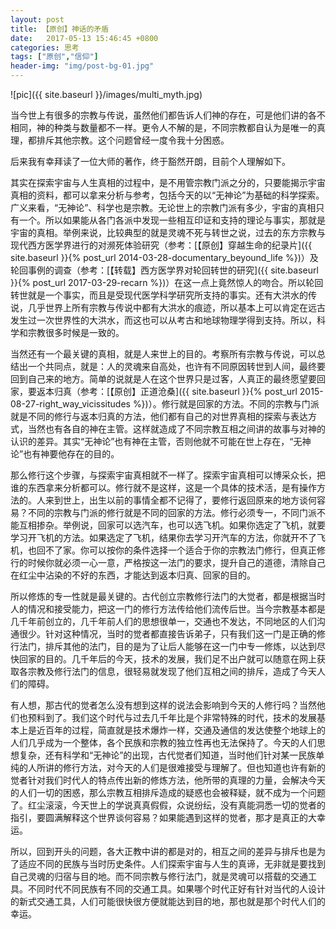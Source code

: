 ```yaml
---
layout: post
title: 【原创】神话的矛盾
date:   2017-05-13 15:46:45 +0800
categories: 思考
tags: ["原创","信仰"]
header-img: "img/post-bg-01.jpg"
---
```


![pic]({{ site.baseurl }}/images/multi_myth.jpg)<br>

当今世上有很多的宗教与传说，虽然他们都告诉人们神的存在，可是他们讲的各不相同，神的种类与数量都不一样。更令人不解的是，不同宗教都自认为是唯一的真理，都排斥其他宗教。这个问题曾经一度令我十分困惑。

后来我有幸拜读了一位大师的著作，终于豁然开朗，目前个人理解如下。

其实在探索宇宙与人生真相的过程中，是不用管宗教门派之分的，只要能揭示宇宙真相的资料，都可以拿来分析与参考，包括今天的以“无神论”为基础的科学探索。广义来看，“无神论”、科学也是宗教。无论世上的宗教门派有多少，宇宙的真相只有一个。所以如果能从各门各派中发现一些相互印证和支持的理论与事实，那就是宇宙的真相。举例来说，比较典型的就是灵魂不死与转世之说，过去的东方宗教与现代西方医学界进行的对濒死体验研究（参考：[【原创】穿越生命的纪录片]({{ site.baseurl }}{% post_url 2014-03-28-documentary_beyound_life %})）及轮回事例的调查（参考：[【转载】西方医学界对轮回转世的研究]({{ site.baseurl }}{% post_url 2017-03-29-recarn %})）在这一点上竟然惊人的吻合。所以轮回转世就是一个事实，而且是受现代医学科学研究所支持的事实。还有大洪水的传说，几乎世界上所有宗教与传说中都有大洪水的痕迹，所以基本上可以肯定在远古发生过一次世界性的大洪水，而这也可以从考古和地球物理学得到支持。所以，科学和宗教很多时候是一致的。

当然还有一个最关键的真相，就是人来世上的目的。考察所有宗教与传说，可以总结出一个共同点，就是：人的灵魂来自高处，也许有不同原因转世到人间，最终要回到自己来的地方。简单的说就是人在这个世界只是过客，人真正的最终愿望要回家，要返本归真（参考：[【原创】正道沧桑]({{ site.baseurl }}{% post_url 2015-08-27-right_way_vicissitudes %})）。修行就是回家的方法。不同的宗教与门派就是不同的修行与返本归真的方法，他们都有自己的对世界真相的探索与表达方式，当然也有各自的神在主管。这样就造成了不同宗教互相之间讲的故事与对神的认识的差异。其实“无神论”也有神在主管，否则他就不可能在世上存在，“无神论”也有神要他存在的目的。

那么修行这个步骤，与探索宇宙真相就不一样了。探索宇宙真相可以博采众长，把谁的东西拿来分析都可以。修行就不是这样，这是一个具体的技术活，是有操作方法的。人来到世上，出生以前的事情全都不记得了，要修行返回原来的地方谈何容易？不同的宗教与门派的修行就是不同的回家的方法。修行必须专一，不同门派不能互相掺杂。举例说，回家可以选汽车，也可以选飞机。如果你选定了飞机，就要学习开飞机的方法。如果选定了飞机，结果你去学习开汽车的方法，你就开不了飞机，也回不了家。你可以按你的条件选择一个适合于你的宗教法门修行，但真正修行的时候你就必须一心一意，严格按这一法门的要求，提升自己的道德，清除自己在红尘中沾染的不好的东西，才能达到返本归真、回家的目的。

所以修炼的专一性就是最关键的。古代创立宗教修行法门的大觉者，都是根据当时人的情况和接受能力，把这一门的修行方法传给他们流传后世。当今宗教基本都是几千年前创立的，几千年前人们的思想很单一，交通也不发达，不同地区的人们沟通很少。针对这种情况，当时的觉者都直接告诉弟子，只有我们这一门是正确的修行法门，排斥其他的法门，目的是为了让后人能够在这一门中专一修炼，以达到尽快回家的目的。几千年后的今天，技术的发展，我们足不出户就可以随意在网上获取各宗教及修行法门的信息，很轻易就发现了他们互相之间的排斥，造成了今天人们的障碍。

有人想，那古代的觉者怎么没有想到这样的说法会影响到今天的人修行吗？当然他们也预料到了。我们这个时代与过去几千年比是个非常特殊的时代，技术的发展基本上是近百年的过程，简直就是技术爆炸一样，交通及通信的发达使整个地球上的人们几乎成为一个整体，各个民族和宗教的独立性再也无法保持了。今天的人们思想复杂，还有科学和“无神论”的出现，古代觉者们知道，当时他们针对某一民族单纯的人所讲的修行方法，对今天的人们是很难接受与理解了。但也知道也许有新的觉者针对我们时代人的特点传出新的修炼方法，他所带的真理的力量，会解决今天的人们一切的困惑，那么宗教互相排斥造成的疑惑也会被释疑，就不成为一个问题了。红尘滚滚，今天世上的学说真真假假，众说纷纭，没有真能洞悉一切的觉者的指引，要圆满解释这个世界谈何容易？如果能遇到这样的觉者，那才是真正的大幸运。

所以，回到开头的问题，各大正教中讲的都是对的，相互之间的差异与排斥也是为了适应不同的民族与当时历史条件。人们探索宇宙与人生的真谛，无非就是要找到自己灵魂的归宿与目的地。而不同宗教与修行法门，就是灵魂可以搭载的交通工具。不同时代不同民族有不同的交通工具。如果哪个时代正好有针对当代的人设计的新式交通工具，人们可能很快很方便就能达到目的地，那也就是那个时代人们的幸运。
